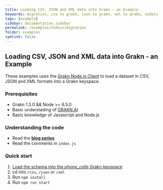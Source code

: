 ```yaml
---
title: Loading CSV, JSON and XML data into Grakn - an Example
keywords: migration, csv to grakn, json to grakn, xml to grakn, nodejs client
tags: [example]
sidebar: documentation_sidebar
permalink: /examples/nodejs/migration
folder: examples
symlink: false
---
```


## Loading CSV, JSON and XML data into Grakn - an Example

These examples uses the [Grakn Node.js Client](https://github.com/graknlabs/grakn/tree/master/client-nodejs) to load a dataset in CSV, JSON and XML formats into a Grakn keyspace.

### Prerequisites

- Grakn 1.3.0 && Node >= 6.5.0
- Basic understading of [GRAKN.AI](http://dev.grakn.ai/docs)
- Basic knowledge of Javascript and Node.js

### Understanding the code

- Read the **[blog series](https://medium.com/@soroush_26094/load-csv-json-and-xml-data-into-grakn-1ab5bf70348)**
- Read the comments in `index.js`

### Quick start

1. [Load the schema into the _phone_calls_ Grakn keyspace](https://medium.com/@soroush_26094/modelling-simple-grakn-schema-7fbac77bfcf5)
2. cd into `/csv`, `/json` or `/xml`
3. Run `npm install`
4. Run `npm run start`
